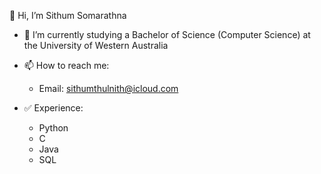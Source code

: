 👋 Hi, I’m Sithum Somarathna

- 🌱 I’m currently studying a Bachelor of Science (Computer Science) at the University of Western Australia

- 📫 How to reach me:
    - Email:      sithumthulnith@icloud.com

- ✅ Experience:
    - Python
    - C
    - Java
    - SQL

<!---
SithumSomarathna/SithumSomarathna is a ✨ special ✨ repository because its `README.md` (this file) appears on your GitHub profile.
You can click the Preview link to take a look at your changes.
--->
